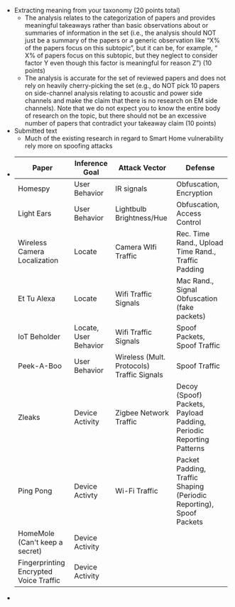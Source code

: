 - Extracting meaning from your taxonomy (20 points total)
	- The analysis relates to the categorization of papers and provides meaningful takeaways
	  rather than basic observations about or summaries of information in the set (i.e., the
	  analysis should NOT just be a summary of the papers or a generic observation like “X%
	  of the papers focus on this subtopic”, but it can be, for example, “ X% of papers focus on
	  this subtopic, but they neglect to consider factor Y even though this factor is meaningful
	  for reason Z”) (10 points)
	- The analysis is accurate for the set of reviewed papers and does not rely on heavily
	  cherry-picking the set (e.g., do NOT pick 10 papers on side-channel analysis relating to
	  acoustic and power side channels and make the claim that there is no research on EM
	  side channels). Note that we do not expect you to know the entire body of research on
	  the topic, but there should not be an excessive number of papers that contradict your
	  takeaway claim (10 points)
- Submitted text
	- Much of the existing research in regard to Smart Home vulnerability rely more on spoofing attacks
- |Paper|Inference Goal|Attack Vector|Defense|
  |--|--|--|--|
  |Homespy|User Behavior|IR signals|Obfuscation, Encryption|
  |Light Ears|User Behavior|Lightbulb Brightness/Hue|Obfuscation, Access Control|
  |Wireless Camera Localization|Locate|Camera WIfi Traffic|Rec. Time Rand., Upload Time Rand., Traffic Padding|
  |Et Tu Alexa|Locate|Wifi Traffic Signals|Mac Rand., Signal Obfuscation (fake packets)|
  |IoT Beholder|Locate, User Behavior|Wifi Traffic Signals|Spoof Packets, Spoof Traffic|
  |Peek-A-Boo|User Behavior|Wireless (Mult. Protocols) Traffic Signals|Spoof Traffic|
  |Zleaks|Device Activity|Zigbee Network Traffic|Decoy (Spoof) Packets, Payload Padding, Periodic Reporting Patterns|
  |Ping Pong|Device Activty|Wi-Fi Traffic|Packet Padding, Traffic Shaping (Periodic Reporting), Spoof Packets|
  |HomeMole (Can't keep a secret)|Device Activity|||
  |Fingerprinting Encrypted Voice Traffic|Device Activity|||
-